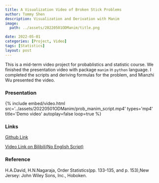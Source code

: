 ```yaml
---
title: A Visualization Video of Broken Stick Problems 
author: Tommy Shen
description: Visualization and Derivation with Manim
image:
  path: ../assets/20220501ODManim/title.png

date: 2022-05-01
categories: [Project, Video]
tags: [Statistics]
layout: post
---
```


This is a mid-term video project for probablistics and statistic course. We finished the presentation video with package `manim` in `python` language. I completed the scripts and deriving formulas for the problem, and Mianzhi Wu presented the video.

### Presentation

{%
  include embed/video.html
  src='../assets/20220501ODManim/prob_manim_script.mp4'
  types='mp4'
  title='Demo video'
  autoplay=false
  loop=true
%}

### Links

[Github Link](https://github.com/Hdksg10/Homework-for-Prob-Stat-in-DaSE)

[Video Link on Bilibili(No English Script)](https://www.bilibili.com/video/BV1jZ4y1y7xX/?spm_id_from=333.1387.favlist.content.click&vd_source=79eae0b0a905396cb6e542405a5609b9)

### Reference
H.A.David, H.N.Nagaraja, Order Statistics(pp. 133-135, and p. 153),New Jersey: John Wiley Sons, Inc., Hoboken.
